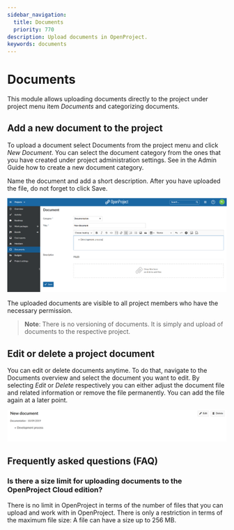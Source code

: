 ```yaml
---
sidebar_navigation:
  title: Documents
  priority: 770
description: Upload documents in OpenProject.
keywords: documents
---
```


# Documents

This module allows uploading documents directly to the project under project menu item *Documents* and categorizing documents.

## Add a new document to the project

To upload a document select Documents from the project menu and click *New Document*. You can select the document category from the ones that you have  created under project administration settings. See in the Admin Guide  how to create a new document category.

Name the document and add a short description. After you have uploaded the file, do not forget to click Save.

![documents](image-20200130110857682.png)

The uploaded documents are visible to all project members who have the necessary permission.

> **Note**: There is no versioning of documents. It is simply and upload of documents to the respective project.

## Edit or delete a project document

You can edit or delete documents anytime. To do that, navigate to the Documents overview and select the document you want to edit. By  selecting *Edit* or *Delete* respectively you can either  adjust the document file and related information or remove the file  permanently. You can add the file again at a later point.

![edit or delete document](image-20200130111121885.png)      

## Frequently asked questions (FAQ)

### Is there a size limit for uploading documents to the OpenProject Cloud edition?

There is no limit in OpenProject in terms of the number of files that you can upload and work with in OpenProject. There is only a restriction in terms of the maximum file size: A file can have a size up to 256 MB.

